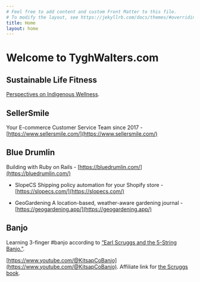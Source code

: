 ```yaml
---
# Feel free to add content and custom Front Matter to this file.
# To modify the layout, see https://jekyllrb.com/docs/themes/#overriding-theme-defaults
title: Home
layout: home
---
```


# Welcome to TyghWalters.com

## Sustainable Life Fitness
[Perspectives on Indigenous Wellness](https://tyghwalters.com/sustainable-life-fitness/).

## SellerSmile
Your E-commerce Customer Service Team since 2017 - [https://www.sellersmile.com/](https://www.sellersmile.com/)

## Blue Drumlin
Building with Ruby on Rails - [https://bluedrumlin.com/](https://bluedrumlin.com/)

* SlopeCS
Shipping policy automation for your Shopify store - [https://slopecs.com/](https://slopecs.com/) 

* GeoGardening 
A location-based, weather-aware gardening journal - [https://geogardening.app/](https://geogardening.app/)

## Banjo
Learning 3-finger #banjo according to [“Earl Scruggs and the 5-String Banjo.”](https://www.amazon.com/Earl-Scruggs-5-String-Banjo-Enhanced/dp/0634060422?crid=JZQWTN2T5D67&keywords=earl+scruggs+5+string+banjo&qid=1694184711&s=books&sprefix=earl+scruggs+5+string+banjo%2Cstripbooks%2C209&sr=1-1&linkCode=ll1&tag=bluedrumlin-20&linkId=bdcdc279e055ea75fe0e9bf9eb7a0c6c&language=en_US&ref_=as_li_ss_tl).

[https://www.youtube.com/@KitsapCoBanjo](https://www.youtube.com/@KitsapCoBanjo). Affiliate link for [the Scruggs book](https://www.amazon.com/Earl-Scruggs-5-String-Banjo-Enhanced/dp/0634060422?crid=JZQWTN2T5D67&keywords=earl+scruggs+5+string+banjo&qid=1694184711&s=books&sprefix=earl+scruggs+5+string+banjo%2Cstripbooks%2C209&sr=1-1&linkCode=ll1&tag=bluedrumlin-20&linkId=bdcdc279e055ea75fe0e9bf9eb7a0c6c&language=en_US&ref_=as_li_ss_tl).
